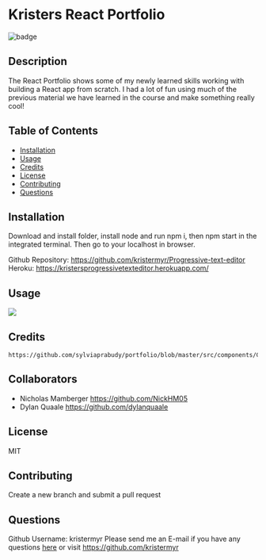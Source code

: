 # Kristers React Portfolio
  ![badge](https://img.shields.io/badge/license-MIT-green.svg)    

  
  ## Description
  The React Portfolio shows some of my newly learned skills working with building a React app from scratch. I had a lot of fun using much of the previous material we have learned in the course and make something really cool!
  
  ## Table of Contents
  * [Installation](#installation)
  * [Usage](#usage)
  * [Credits](#credits)
  * [License](#license)
  * [Contributing](#contributing)
  * [Questions](#questions)

  ## Installation
  Download and install folder, install node and run npm i, then npm start in the integrated terminal. Then go to your localhost in browser.

  Github Repository: https://github.com/kristermyr/Progressive-text-editor
  Heroku: https://kristersprogressivetexteditor.herokuapp.com/

  ## Usage
  ![](./assets/images/screenshot.jpg)
  

  ## Credits
    https://github.com/sylviaprabudy/portfolio/blob/master/src/components/Contact/index.js

  ## Collaborators
 * Nicholas Mamberger https://github.com/NickHM05
 * Dylan Quaale https://github.com/dylanquaale

  ## License
  MIT

  ## Contributing
  Create a new branch and submit a pull request

  ## Questions
  Github Username: kristermyr
  Please send me an E-mail if you have any questions [here](mailto:krister90@gmail.com) or visit https://github.com/kristermyr

